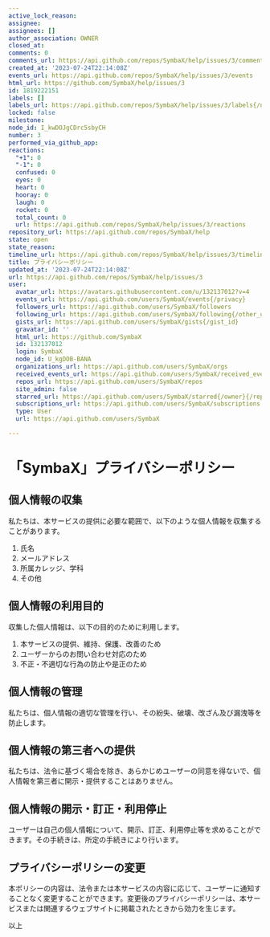 ```yaml
---
active_lock_reason: 
assignee: 
assignees: []
author_association: OWNER
closed_at: 
comments: 0
comments_url: https://api.github.com/repos/SymbaX/help/issues/3/comments
created_at: '2023-07-24T22:14:08Z'
events_url: https://api.github.com/repos/SymbaX/help/issues/3/events
html_url: https://github.com/SymbaX/help/issues/3
id: 1819222151
labels: []
labels_url: https://api.github.com/repos/SymbaX/help/issues/3/labels{/name}
locked: false
milestone: 
node_id: I_kwDOJgCDrc5sbyCH
number: 3
performed_via_github_app: 
reactions:
  "+1": 0
  "-1": 0
  confused: 0
  eyes: 0
  heart: 0
  hooray: 0
  laugh: 0
  rocket: 0
  total_count: 0
  url: https://api.github.com/repos/SymbaX/help/issues/3/reactions
repository_url: https://api.github.com/repos/SymbaX/help
state: open
state_reason: 
timeline_url: https://api.github.com/repos/SymbaX/help/issues/3/timeline
title: プライバシーポリシー
updated_at: '2023-07-24T22:14:08Z'
url: https://api.github.com/repos/SymbaX/help/issues/3
user:
  avatar_url: https://avatars.githubusercontent.com/u/132137012?v=4
  events_url: https://api.github.com/users/SymbaX/events{/privacy}
  followers_url: https://api.github.com/users/SymbaX/followers
  following_url: https://api.github.com/users/SymbaX/following{/other_user}
  gists_url: https://api.github.com/users/SymbaX/gists{/gist_id}
  gravatar_id: ''
  html_url: https://github.com/SymbaX
  id: 132137012
  login: SymbaX
  node_id: U_kgDOB-BANA
  organizations_url: https://api.github.com/users/SymbaX/orgs
  received_events_url: https://api.github.com/users/SymbaX/received_events
  repos_url: https://api.github.com/users/SymbaX/repos
  site_admin: false
  starred_url: https://api.github.com/users/SymbaX/starred{/owner}{/repo}
  subscriptions_url: https://api.github.com/users/SymbaX/subscriptions
  type: User
  url: https://api.github.com/users/SymbaX

---
```

# 「SymbaX」プライバシーポリシー

## 個人情報の収集
私たちは、本サービスの提供に必要な範囲で、以下のような個人情報を収集することがあります。

1. 氏名
2. メールアドレス
3. 所属カレッジ、学科
4. その他

## 個人情報の利用目的
収集した個人情報は、以下の目的のために利用します。

1. 本サービスの提供、維持、保護、改善のため
2. ユーザーからのお問い合わせ対応のため
3. 不正・不適切な行為の防止や是正のため

## 個人情報の管理
私たちは、個人情報の適切な管理を行い、その紛失、破壊、改ざん及び漏洩等を防止します。

## 個人情報の第三者への提供
私たちは、法令に基づく場合を除き、あらかじめユーザーの同意を得ないで、個人情報を第三者に開示・提供することはありません。

## 個人情報の開示・訂正・利用停止
ユーザーは自己の個人情報について、開示、訂正、利用停止等を求めることができます。その手続きは、所定の手続きにより行います。

## プライバシーポリシーの変更
本ポリシーの内容は、法令または本サービスの内容に応じて、ユーザーに通知することなく変更することができます。変更後のプライバシーポリシーは、本サービスまたは関連するウェブサイトに掲載されたときから効力を生じます。

以上